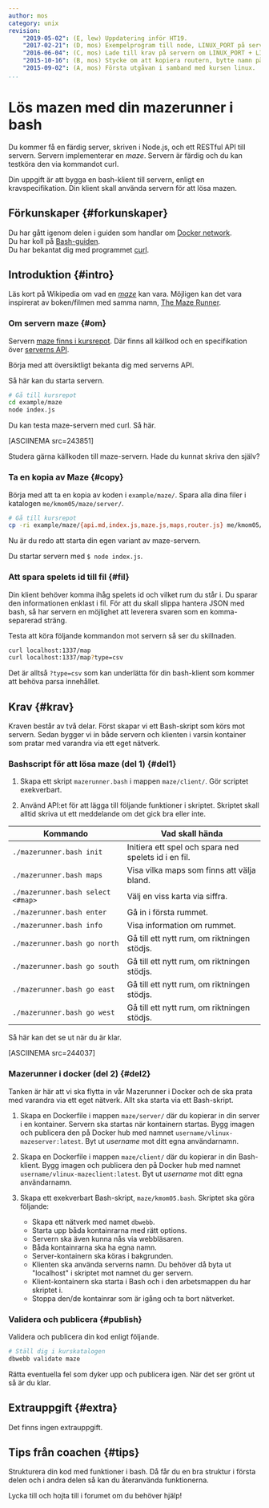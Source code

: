 ```yaml
---
author: mos
category: unix
revision:
    "2019-05-02": (E, lew) Uppdatering inför HT19.
    "2017-02-21": (D, mos) Exempelprogram till node, LINUX_PORT på server och PID till fil samt måste flytta maze till egen katalog, förbered för vt18.
    "2016-06-04": (C, mos) Lade till krav på servern om LINUX_PORT + LINUX_SERVER
    "2015-10-16": (B, mos) Stycke om att kopiera routern, bytte namn på mazerunner.sh till mazerunner.bash.
    "2015-09-02": (A, mos) Första utgåvan i samband med kursen linux.
...
```

Lös mazen med din mazerunner i bash
==================================

Du kommer få en färdig server, skriven i Node.js, och ett RESTful API till servern. Servern implementerar en *maze*. Servern är färdig och du kan testköra den via kommandot curl.

Din uppgift är att bygga en bash-klient till servern, enligt en kravspecifikation. Din klient skall använda servern för att lösa mazen.

<!--more-->



Förkunskaper {#forkunskaper}
-----------------------

Du har gått igenom delen i guiden som handlar om [Docker network](guide/docker/docker-network).  
Du har koll på [Bash-guiden](guide/kom-igang-med-bash).  
Du har bekantat dig med programmet [curl](https://curl.haxx.se/).



Introduktion {#intro}
-----------------------

Läs kort på Wikipedia om vad en [*maze*](https://en.wikipedia.org/wiki/Maze) kan vara. Möjligen kan det vara inspirerat av boken/filmen med samma namn, [The Maze Runner](https://sv.wikipedia.org/wiki/The_Maze_Runner).
<!--
Så här kan det se ut när du löser mazen med ditt skript.

[ASCIINEMA src=244037]

Så kan det alltså se ut. -->



### Om servern maze {#om}

Servern [maze finns i kursrepot](https://github.com/dbwebb-se/vlinux/tree/master/example/maze). Där finns all källkod och en specifikation över [serverns API](https://github.com/dbwebb-se/vlinux/blob/master/example/maze/api.md).

Börja med att översiktligt bekanta dig med serverns API.

Så här kan du starta servern.

```bash
# Gå till kursrepot
cd example/maze
node index.js
```

Du kan testa maze-servern med curl. Så här.

[ASCIINEMA src=243851]

Studera gärna källkoden till maze-servern. Hade du kunnat skriva den själv?



### Ta en kopia av Maze {#copy}

Börja med att ta en kopia av koden i `example/maze/`. Spara alla dina filer i katalogen `me/kmom05/maze/server/`.

```bash
# Gå till kursrepot
cp -ri example/maze/{api.md,index.js,maze.js,maps,router.js} me/kmom05/maze/server/
```

Nu är du redo att starta din egen variant av maze-servern.

Du startar servern med `$ node index.js`.



### Att spara spelets id till fil {#fil}

Din klient behöver komma ihåg spelets id och vilket rum du står i. Du sparar den informationen enklast i fil. För att du skall slippa hantera JSON med bash, så har servern en möjlighet att leverera svaren som en komma-separerad sträng.

Testa att köra följande kommandon mot servern så ser du skillnaden.

```bash
curl localhost:1337/map
curl localhost:1337/map?type=csv
```

Det är alltså `?type=csv` som kan underlätta för din bash-klient som kommer att behöva parsa innehållet.



Krav {#krav}
-----------------------

Kraven består av två delar. Först skapar vi ett Bash-skript som körs mot servern. Sedan bygger vi in både servern och klienten i varsin kontainer som pratar med varandra via ett eget nätverk.



### Bashscript för att lösa maze (del 1) {#del1}

1. Skapa ett skript `mazerunner.bash` i mappen `maze/client/`. Gör scriptet exekverbart.

1. Använd API:et för att lägga till följande funktioner i skriptet. Skriptet skall alltid skriva ut ett meddelande om det gick bra eller inte.


| Kommando                | Vad skall hända |
|-------------------------|-----------------|
| `./mazerunner.bash init`     | Initiera ett spel och spara ned spelets id i en fil. |
| `./mazerunner.bash maps`     | Visa vilka maps som finns att välja bland. |
| `./mazerunner.bash select <#map>` | Välj en viss karta via siffra. |
| `./mazerunner.bash enter`    | Gå in i första rummet. |
| `./mazerunner.bash info`     | Visa information om rummet. |
| `./mazerunner.bash go north` | Gå till ett nytt rum, om riktningen stödjs. |
| `./mazerunner.bash go south` | Gå till ett nytt rum, om riktningen stödjs. |
| `./mazerunner.bash go east`  | Gå till ett nytt rum, om riktningen stödjs. |
| `./mazerunner.bash go west`  | Gå till ett nytt rum, om riktningen stödjs. |

Så här kan det se ut när du är klar.

[ASCIINEMA src=244037]



### Mazerunner i docker (del 2) {#del2}

Tanken är här att vi ska flytta in vår Mazerunner i Docker och de ska prata med varandra via ett eget nätverk. Allt ska starta via ett Bash-skript.

1. Skapa en Dockerfile i mappen `maze/server/` där du kopierar in din server i en kontainer. Servern ska startas när kontainern startas. Bygg imagen och publicera den på Docker hub med namnet `username/vlinux-mazeserver:latest`. Byt ut *username* mot ditt egna användarnamn.

1. Skapa en Dockerfile i mappen `maze/client/` där du kopierar in din Bash-klient. Bygg imagen och publicera den på Docker hub med namnet `username/vlinux-mazeclient:latest`. Byt ut *username* mot ditt egna användarnamn.

1. Skapa ett exekverbart Bash-skript, `maze/kmom05.bash`. Skriptet ska göra följande:
    * Skapa ett nätverk med namet `dbwebb`.
    * Starta upp båda kontainrarna med rätt options.
    * Servern ska även kunna nås via webbläsaren.
    * Båda kontainrarna ska ha egna namn.
    * Server-kontainern ska köras i bakgrunden.
    * Klienten ska använda serverns namn. Du behöver då byta ut "localhost" i skriptet mot namnet du ger servern.
    * Klient-kontainern ska starta i Bash och i den arbetsmappen du har skriptet i.
    * Stoppa den/de kontainrar som är igång och ta bort nätverket.



### Validera och publicera {#publish}

Validera och publicera din kod enligt följande.

```bash
# Ställ dig i kurskatalogen
dbwebb validate maze
```

Rätta eventuella fel som dyker upp och publicera igen. När det ser grönt ut så är du klar.



Extrauppgift {#extra}
-----------------------

Det finns ingen extrauppgift.



Tips från coachen {#tips}
-----------------------

Strukturera din kod med funktioner i bash. Då får du en bra struktur i första delen och i andra delen så kan du återanvända funktionerna.

Lycka till och hojta till i forumet om du behöver hjälp!
